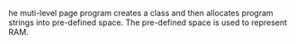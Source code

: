 he muti-level page program creates a class and then allocates program strings into pre-defined space. The pre-defined space is used to represent RAM.
